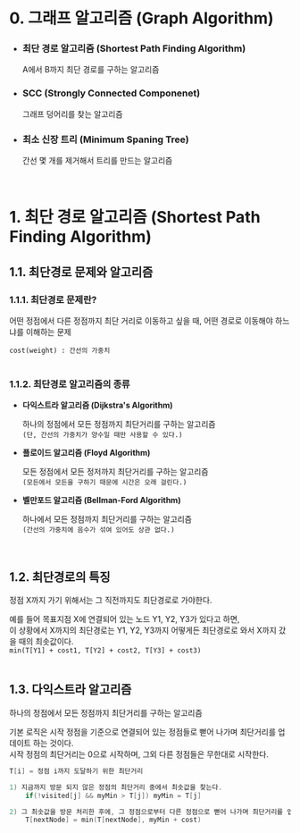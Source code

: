 # 0. 그래프 알고리즘 (Graph Algorithm)
    
* ### 최단 경로 알고리즘 (Shortest Path Finding Algorithm)  
    A에서 B까지 최단 경로를 구하는 알고리즘  

* ### SCC (Strongly Connected Componenet)  
    그래프 덩어리를 찾는 알고리즘  

* ### 최소 신장 트리 (Minimum Spaning Tree)  
    간선 몇 개를 제거해서 트리를 만드는 알고리즘  
<br>

# 1. 최단 경로 알고리즘 (Shortest Path Finding Algorithm)  

## 1.1. 최단경로 문제와 알고리즘  

### 1.1.1. 최단경로 문제란?
어떤 정점에서 다른 정점까지 최단 거리로 이동하고 싶을 때, 어떤 경로로 이동해야 하느냐를 이해하는 문제

`cost(weight) : 간선의 가중치`  
<br>

### 1.1.2. 최단경로 알고리즘의 종류
+ **다익스트라 알고리즘 (Dijkstra's Algorithm)**  

    하나의 정점에서 모든 정점까지 최단거리를 구하는 알고리즘    
    `(단, 간선의 가중치가 양수일 때만 사용할 수 있다.)`  

+ **플로이드 알고리즘 (Floyd Algorithm)**  

    모든 정점에서 모든 정저까지 최단거리를 구하는 알고리즘  
    `(모든에서 모든을 구하기 때문에 시간은 오래 걸린다.)`

+ **벨만포드 알고리즘 (Bellman-Ford Algorithm)**  

    하나에서 모든 정점까지 최단거리를 구하는 알고리즘  
    `(간선의 가중치에 음수가 섞여 있어도 상관 없다.)`  
<br>

## 1.2. 최단경로의 특징
정점 X까지 가기 위해서는 그 직전까지도 최단경로로 가야한다.  

예를 들어 목표지점 X에 연결되어 있는 노드 Y1, Y2, Y3가 있다고 하면,  
이 상황에서 X까지의 최단경로는 Y1, Y2, Y3까지 어떻게든 최단경로로 와서 X까지 갔을 때의 최솟값이다.  
`min(T[Y1] + cost1, T[Y2] + cost2, T[Y3] + cost3)`  
<br>

## 1.3. 다익스트라 알고리즘
하나의 정점에서 모든 정점까지 최단거리를 구하는 알고리즘  

기본 로직은 시작 정점을 기준으로 연결되어 있는 정점들로 뻗어 나가며 최단거리를 업데이트 하는 것이다.  
시작 정점의 최단거리는 0으로 시작하며, 그외 다른 정점들은 무한대로 시작한다.  

```cpp
T[i] = 정점 i까지 도달하기 위한 최단거리

1) 지금까지 방문 되지 않은 정점의 최단거리 중에서 최솟값을 찾는다.  
    if(!visited[j] && myMin > T[j]) myMin = T[j]

2) 그 최솟값을 방문 처리한 후에, 그 정점으로부터 다른 정점으로 뻗어 나가며 최단거리를 업데이트 시킨다.  
    T[nextNode] = min(T[nextNode], myMin + cost)
```
